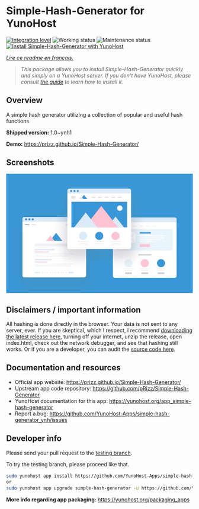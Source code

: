 <!--
N.B.: This README was automatically generated by https://github.com/YunoHost/apps/tree/master/tools/README-generator
It shall NOT be edited by hand.
-->

# Simple-Hash-Generator for YunoHost

[![Integration level](https://dash.yunohost.org/integration/simple-hash-generator.svg)](https://dash.yunohost.org/appci/app/simple-hash-generator) ![Working status](https://ci-apps.yunohost.org/ci/badges/simple-hash-generator.status.svg) ![Maintenance status](https://ci-apps.yunohost.org/ci/badges/simple-hash-generator.maintain.svg)
[![Install Simple-Hash-Generator with YunoHost](https://install-app.yunohost.org/install-with-yunohost.svg)](https://install-app.yunohost.org/?app=simple-hash-generator)

*[Lire ce readme en français.](./README_fr.md)*

> *This package allows you to install Simple-Hash-Generator quickly and simply on a YunoHost server.
If you don't have YunoHost, please consult [the guide](https://yunohost.org/#/install) to learn how to install it.*

## Overview

A simple hash generator utilizing a collection of popular and useful hash functions


**Shipped version:** 1.0~ynh1

**Demo:** https://prizz.github.io/Simple-Hash-Generator/

## Screenshots

![Screenshot of Simple-Hash-Generator](./doc/screenshots/example.jpg)

## Disclaimers / important information

All hashing is done directly in the browser. Your data is not sent to any server, ever. If you are skeptical, which I respect, I recommend [downloading the latest release here](https://github.com/pRizz/Simple-Hash-Generator/releases), turning off your internet, unzip the release, open index.html, check out the network debugger, and see that hashing still works. Or if you are a developer, you can audit the [source code here](https://github.com/pRizz/Simple-Hash-Generator).

## Documentation and resources

* Official app website: <https://prizz.github.io/Simple-Hash-Generator/>
* Upstream app code repository: <https://github.com/pRizz/Simple-Hash-Generator>
* YunoHost documentation for this app: <https://yunohost.org/app_simple-hash-generator>
* Report a bug: <https://github.com/YunoHost-Apps/simple-hash-generator_ynh/issues>

## Developer info

Please send your pull request to the [testing branch](https://github.com/YunoHost-Apps/simple-hash-generator_ynh/tree/testing).

To try the testing branch, please proceed like that.

``` bash
sudo yunohost app install https://github.com/YunoHost-Apps/simple-hash-generator_ynh/tree/testing --debug
or
sudo yunohost app upgrade simple-hash-generator -u https://github.com/YunoHost-Apps/simple-hash-generator_ynh/tree/testing --debug
```

**More info regarding app packaging:** <https://yunohost.org/packaging_apps>
